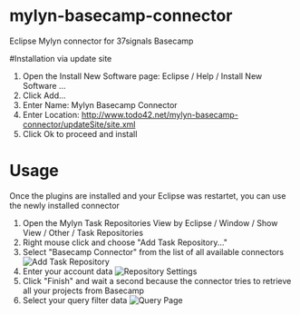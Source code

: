 mylyn-basecamp-connector
========================

Eclipse Mylyn connector for 37signals Basecamp

#Installation via update site
1. Open the Install New Software page: Eclipse / Help / Install New Software ...
2. Click Add...
3. Enter Name: Mylyn Basecamp Connector
4. Enter Location: http://www.todo42.net/mylyn-basecamp-connector/updateSite/site.xml
5. Click Ok to proceed and install

# Usage
Once the plugins are installed and your Eclipse was restartet, you can use the newly installed connector

1. Open the Mylyn Task Repositories View by Eclipse / Window / Show View / Other / Task Repositories
2. Right mouse click and choose "Add Task Repository..."
3. Select "Basecamp Connector" from the list of all available connectors
![Add Task Repository](/dominik42/mylyn-basecamp-connector/blob/master/doc/addTaskRepository.png?raw=true)
4. Enter your account data
![Repository Settings](/dominik42/mylyn-basecamp-connector/blob/master/doc/connectorSettings.png?raw=true)
5. Click "Finish" and wait a second because the connector tries to retrieve all your projects from Basecamp
6. Select your query filter data
![Query Page](/dominik42/mylyn-basecamp-connector/blob/master/doc/queryPage.png?raw=true)